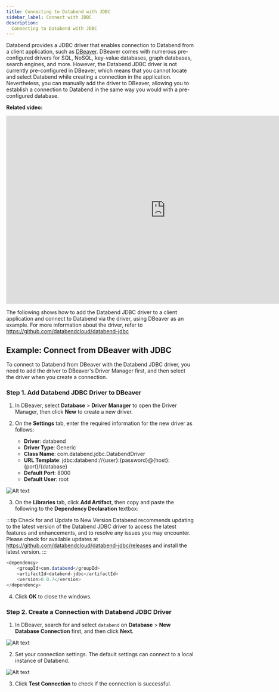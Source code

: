 ```yaml
---
title: Connecting to Databend with JDBC
sidebar_label: Connect with JDBC
description:
  Connecting to Databend with JDBC
---
```


Databend provides a JDBC driver that enables connection to Databend from a client application, such as [DBeaver](https://dbeaver.com/). DBeaver comes with numerous pre-configured drivers for SQL, NoSQL, key-value databases, graph databases, search engines, and more. However, the Databend JDBC driver is not currently pre-configured in DBeaver, which means that you cannot locate and select Databend while creating a connection in the application. Nevertheless, you can manually add the driver to DBeaver, allowing you to establish a connection to Databend in the same way you would with a pre-configured database.

**Related video:**

<iframe width="853" height="505" className="iframe-video" src="https://www.youtube.com/embed/3cFmGvtU-ws" title="YouTube video player" frameBorder="0" allow="accelerometer; autoplay; clipboard-write; encrypted-media; gyroscope; picture-in-picture; web-share" allowFullScreen></iframe>

The following shows how to add the Databend JDBC driver to a client application and connect to Databend via the driver, using DBeaver as an example. For more information about the driver, refer to https://github.com/databendcloud/databend-jdbc

## Example: Connect from DBeaver with JDBC

To connect to Databend from DBeaver with the Databend JDBC driver, you need to add the driver to DBeaver's Driver Manager first, and then select the driver when you create a connection.

### Step 1. Add Databend JDBC Driver to DBeaver

1. In DBeaver, select **Database** > **Driver Manager** to open the Driver Manager, then click **New** to create a new driver.

2. On the **Settings** tab, enter the required information for the new driver as follows:

    - **Driver**: databend
    - **Driver Type**: Generic
    - **Class Name**: com.databend.jdbc.DatabendDriver
    - **URL Template**: jdbc:databend://{user}:{password}@{host}:{port}/{database}
    - **Default Port**: 8000
    - **Default User**: root

![Alt text](img/integration/jdbc-new-driver.png)

3. On the **Libraries** tab, click **Add Artifact**, then copy and paste the following to the **Dependency Declaration** textbox:

:::tip Check for and Update to New Version 
Databend recommends updating to the latest version of the Databend JDBC driver to access the latest features and enhancements, and to resolve any issues you may encounter. Please check for available updates at ​https://github.com/databendcloud/databend-jdbc/releases and install the latest version.
:::

```java
<dependency>
    <groupId>com.databend</groupId>
    <artifactId>databend-jdbc</artifactId>
    <version>0.0.7</version>
</dependency>
```

4. Click **OK** to close the windows.

### Step 2. Create a Connection with Databend JDBC Driver

1. In DBeaver, search for and select `databend` on **Database** > **New Database Connection** first, and then click **Next**.

![Alt text](../../../public/img/integration/jdbc-select-driver.png)

2. Set your connection settings. The default settings can connect to a local instance of Databend.

![Alt text](../../../public/img/integration/jdbc-connect.png)

3. Click **Test Connection** to check if the connection is successful.
